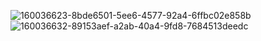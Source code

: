 ![160036623-8bde6501-5ee6-4577-92a4-6ffbc02e858b](https://github.com/PetrosArgyros/html-css-courses-exercises/assets/99442130/3c0922a1-7fab-4bef-9512-70bed781b176)
![160036632-89153aef-a2ab-40a4-9fd8-7684513deedc](https://github.com/PetrosArgyros/html-css-courses-exercises/assets/99442130/56f8b81d-5e94-41ae-97ff-2aeb32da2230)
